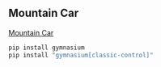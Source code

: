 Mountain Car
-----
[Mountain Car](https://gymnasium.farama.org/environments/classic_control/mountain_car/)

```bash
pip install gymnasium
pip install "gymnasium[classic-control]"
```